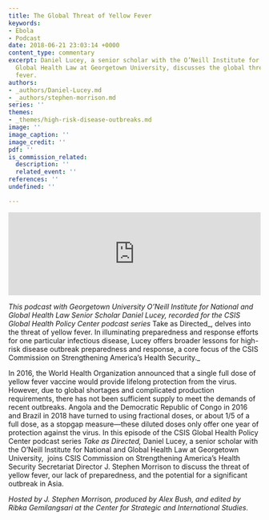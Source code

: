 ```yaml
---
title: The Global Threat of Yellow Fever
keywords:
- Ebola
- Podcast
date: 2018-06-21 23:03:14 +0000
content_type: commentary
excerpt: Daniel Lucey, a senior scholar with the O’Neill Institute for National and
  Global Health Law at Georgetown University, discusses the global threat of yellow
  fever.
authors:
- _authors/Daniel-Lucey.md
- _authors/stephen-morrison.md
series: ''
themes:
- _themes/high-risk-disease-outbreaks.md
image: ''
image_caption: ''
image_credit: ''
pdf: ''
is_commission_related:
  description: ''
  related_event: ''
references: ''
undefined: ''

---
```

<iframe width="100%" height="166" scrolling="no" frameborder="no" allow="autoplay" src="https://w.soundcloud.com/player/?url=https%3A//api.soundcloud.com/tracks/461421366&color=%23ff5500&auto_play=false&hide_related=false&show_comments=true&show_user=true&show_reposts=false&show_teaser=true"></iframe>

_This podcast with Georgetown University O’Neill Institute for National and Global Health Law Senior Scholar Daniel Lucey, recorded for the CSIS Global Health Policy Center podcast series_ Take as Directed_, delves into the threat of yellow fever. In illuminating preparedness and response efforts for one particular infectious disease, Lucey offers broader lessons for high-risk disease outbreak preparedness and response, a core focus of the CSIS Commission on Strengthening America’s Health Security._

In 2016, the World Health Organization announced that a single full dose of yellow fever vaccine would provide lifelong protection from the virus. However, due to global shortages and complicated production requirements, there has not been sufficient supply to meet the demands of recent outbreaks. Angola and the Democratic Republic of Congo in 2016 and Brazil in 2018 have turned to using fractional doses, or about 1/5 of a full dose, as a stopgap measure—these diluted doses only offer one year of protection against the virus. In this episode of the CSIS Global Health Policy Center podcast series _Take as Directed,_ Daniel Lucey, a senior scholar with the O’Neill Institute for National and Global Health Law at Georgetown University,  joins CSIS Commission on Strengthening America’s Health Security Secretariat Director J. Stephen Morrison to discuss the threat of yellow fever, our lack of preparedness, and the potential for a significant outbreak in Asia.

 _Hosted by J. Stephen Morrison, produced by Alex Bush, and edited by Ribka Gemilangsari at the Center for Strategic and International Studies._
